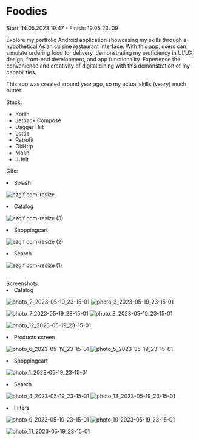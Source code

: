 # Foodies
Start: 14.05.2023 19:47 - Finish: 19.05 23: 09

Explore my portfolio Android application showcasing my skills through a hypothetical Asian cuisine restaurant interface. With this app, users can simulate ordering food for delivery, demonstrating my proficiency in UI/UX design, front-end development, and app functionality. Experience the convenience and creativity of digital dining with this demonstration of my capabilities.

This app was created around year ago, so my actual skills (veary) much butter.

Stack:
 - Kotlin
 - Jetpack Compose
 - Dagger Hilt
 - Lottie
 - Retrofit
 - OkHttp
 - Moshi
 - JUnit

Gifs:
<li>Splash</li>

![ezgif com-resize](https://github.com/Mazer11/Foodies/assets/86118013/77e9bcc0-6424-4de2-9901-cdccfc8e3ee8)

<li>Catalog</li>

![ezgif com-resize (3)](https://github.com/Mazer11/Foodies/assets/86118013/025b6309-63ed-41b3-b84f-ae8c6304b302)

<li>Shoppingcart</li>

![ezgif com-resize (2)](https://github.com/Mazer11/Foodies/assets/86118013/a16b6b94-0c77-40b7-87b0-a983a7dce9e6)

<li>Search</li>

![ezgif com-resize (1)](https://github.com/Mazer11/Foodies/assets/86118013/03f43830-23a0-472d-9283-02f151f3d7fa)

<br/>
Screenshots:
<li>Catalog</li>

![photo_2_2023-05-19_23-15-01](https://github.com/Mazer11/Foodies/assets/86118013/047de1d5-d539-44d3-a350-ac713eb896e7) ![photo_3_2023-05-19_23-15-01](https://github.com/Mazer11/Foodies/assets/86118013/567decdd-e74f-4911-a233-15b6922485b4)

![photo_7_2023-05-19_23-15-01](https://github.com/Mazer11/Foodies/assets/86118013/34f8556c-152a-45a6-bca0-6c42150ff3c9) ![photo_8_2023-05-19_23-15-01](https://github.com/Mazer11/Foodies/assets/86118013/ff72419d-e1cc-4e6a-aa61-44e6187794fb)

![photo_12_2023-05-19_23-15-01](https://github.com/Mazer11/Foodies/assets/86118013/d9791c1d-2e06-46eb-9207-9ae50a760743)

<li>Products screen</li>

![photo_6_2023-05-19_23-15-01](https://github.com/Mazer11/Foodies/assets/86118013/cb26be9a-800d-4294-84eb-c09bfe73679d) ![photo_5_2023-05-19_23-15-01](https://github.com/Mazer11/Foodies/assets/86118013/198dd0eb-b00f-4c7d-84cd-608162831100)

<li>Shoppingcart</li>

![photo_1_2023-05-19_23-15-01](https://github.com/Mazer11/Foodies/assets/86118013/b6d88b30-8853-420a-a904-268f8fc63e20)

<li>Search</li>

![photo_4_2023-05-19_23-15-01](https://github.com/Mazer11/Foodies/assets/86118013/fb09e6bb-6063-47a1-8641-d0407116a09e) ![photo_13_2023-05-19_23-15-01](https://github.com/Mazer11/Foodies/assets/86118013/cb28d73a-632c-4c8a-aefc-084ad86109f9)

<li>Filters</li>

![photo_9_2023-05-19_23-15-01](https://github.com/Mazer11/Foodies/assets/86118013/8f33a394-1cd1-43a5-8cd0-3271fb79b733) ![photo_10_2023-05-19_23-15-01](https://github.com/Mazer11/Foodies/assets/86118013/4b4b6f8f-fca2-4102-bfa7-88eb82d585d5)

![photo_11_2023-05-19_23-15-01](https://github.com/Mazer11/Foodies/assets/86118013/3a6487a5-b6c7-484d-bff1-722c70cc1ee8)

